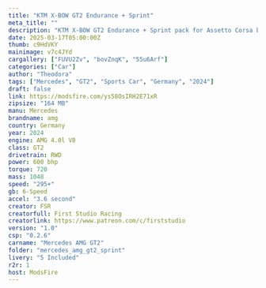 ```yaml
---
title: "KTM X-BOW GT2 Endurance + Sprint"
meta_title: ""
description: "KTM X-BOW GT2 Endurance + Sprint pack for Assetto Corsa by FSR"
date: 2025-03-17T05:00:00Z
thumb: c9HdVKY
mainimage: v7c4JYd
cargallery: ["FUVU2Zv", "bovZnqK", "55u6Arf"]
categories: ["Car"]
author: "Theodora"
tags: ["Mercedes", "GT2", "Sports Car", "Germany", "2024"]
draft: false
link: https://modsfire.com/ys58OsIRH2E71xR
zipsize: "164 MB"
manu: Mercedes
brandname: amg
country: Germany
year: 2024
engine: AMG 4.0l V8
class: GT2
drivetrain: RWD
power: 600 bhp 
torque: 720
mass: 1048
speed: "295+"
gb: 6-Speed
accel: "3.6 second"
creator: FSR
creatorfull: First Studio Racing
creatorlink: https://www.patreon.com/c/firststudio
version: "1.0"
csp: "0.2.6"
carname: "Mercedes AMG GT2"
folder: "mercedes_amg_gt2_sprint"
livery: "5 Included"
r2r: 1
host: ModsFire
---
```


